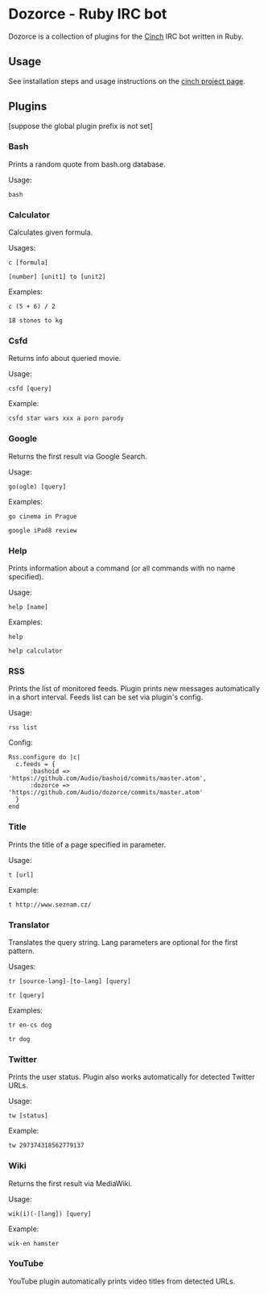 # Dozorce - Ruby IRC bot

Dozorce is a collection of plugins for the [Cinch](https://github.com/cinchrb/cinch) IRC bot written in Ruby.


## Usage
See installation steps and usage instructions on the [cinch project page](https://github.com/cinchrb/cinch/blob/master/README.md).


## Plugins
[suppose the global plugin prefix is not set]


### Bash
Prints a random quote from bash.org database.

Usage:
```
bash
```


### Calculator
Calculates given formula.

Usages:
```
c [formula]
```
```
[number] [unit1] to [unit2]
```

Examples:
```
c (5 + 6) / 2
```
```
18 stones to kg
```


### Csfd
Returns info about queried movie.

Usage:
```
csfd [query]
```

Example:
```
csfd star wars xxx a porn parody
```


### Google
Returns the first result via Google Search.

Usage:
```
go(ogle) [query]
```

Examples:
```
go cinema in Prague
```
```
google iPad8 review
```


### Help
Prints information about a command (or all commands with no name specified).

Usage:
```
help [name]
```

Examples:
```
help
```
```
help calculator
```


### RSS
Prints the list of monitored feeds. Plugin prints new messages automatically in a short interval.
Feeds list can be set via plugin's config.

Usage:
```
rss list
```

Config:
```
Rss.configure do |c|
  c.feeds = {
      :bashoid => 'https://github.com/Audio/bashoid/commits/master.atom',
      :dozorce => 'https://github.com/Audio/dozorce/commits/master.atom'
  }
end
```


### Title
Prints the title of a page specified in parameter.

Usage:
```
t [url]
```

Example:
```
t http://www.seznam.cz/
```


### Translator
Translates the query string. Lang parameters are optional for the first pattern.

Usages:
```
tr [source-lang]-[to-lang] [query]
```
```
tr [query]
```

Examples:
```
tr en-cs dog
```
```
tr dog
```


### Twitter
Prints the user status. Plugin also works automatically for detected Twitter URLs.

Usage:
```
tw [status]
```

Example:
```
tw 297374318562779137
```


### Wiki
Returns the first result via MediaWiki.

Usage:
```
wik(i)(-[lang]) [query]
```

Example:
```
wik-en hamster
```


### YouTube
YouTube plugin automatically prints video titles from detected URLs.

